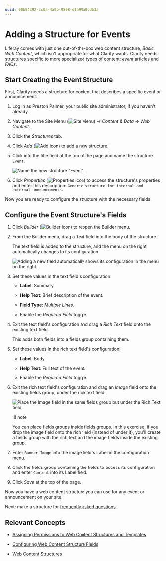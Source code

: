 ```yaml
---
uuid: 00b94392-cc0a-4a9b-9808-d1a99a0cdb3a
---
```

# Adding a Structure for Events

Liferay comes with just one out-of-the-box web content structure, *Basic Web Content*, which isn't appropriate for what Clarity wants. Clarity needs structures specific to more specialized types of content: *event* articles and *FAQs*.

## Start Creating the Event Structure

First, Clarity needs a structure for content that describes a specific event or announcement.

1. Log in as Preston Palmer, your public site administrator, if you haven't already.

1. Navigate to the Site Menu (![Site Menu](../../images/icon-product-menu.png)) &rarr; *Content & Data* &rarr; *Web Content*.

1. Click the *Structures* tab.

1. Click *Add* (![Add icon](../../images/icon-add.png)) to add a new structure.

1. Click into the title field at the top of the page and name the structure `Event`.

   ![Name the new structure "Event".](./adding-a-structure-for-events/images/01.png)

1. Click *Properties* (![Properties icon](../../images/icon-cog3.png)) to access the structure's properties and enter this description: `Generic structure for internal and external announcements.`

Now you are ready to configure the structure with the necessary fields.

## Configure the Event Structure's Fields

1. Click *Builder* (![Builder icon](../../images/icon-builder.png)) to reopen the Builder menu.

1. From the Builder menu, drag a *Text* field into the body of the structure.

   The text field is added to the structure, and the menu on the right automatically changes to its configuration.

   ![Adding a new field automatically shows its configuration in the menu on the right.](./adding-a-structure-for-events/images/02.png)

1. Set these values in the text field's configuration:

   * **Label**: Summary

   * **Help Text**: Brief description of the event.

   * **Field Type**: *Multiple Lines*.

   * Enable the *Required Field* toggle.

1. Exit the text field's configuration and drag a *Rich Text* field onto the existing text field.

   This adds both fields into a fields group containing them.

1. Set these values in the rich text field's configuration:

   * **Label**: Body

   * **Help Text**: Full text of the event.

   * Enable the *Required Field* toggle.

1. Exit the rich text field's configuration and drag an *Image* field onto the existing fields group, under the rich text field.

   ![Place the Image field in the same fields group but under the Rich Text field.](./adding-a-structure-for-events/images/03.png)

   !!! note

      You can place fields groups inside fields groups. In this exercise, if you drop the image field onto the rich field (instead of under it), you'll create a fields group with the rich text and the image fields inside the existing group.

1. Enter `Banner Image` into the image field's Label in the configuration menu.

1. Click the fields group containing the fields to access its configuration and enter `Content` into its Label field.

1. Click *Save* at the top of the page.

Now you have a web content structure you can use for any event or announcement on your site.

Next: make a structure for [frequently asked questions](./adding-a-structure-for-frequently-asked-questions.md).

## Relevant Concepts

- [Assigning Permissions to Web Content Structures and Templates](https://learn.liferay.com/web/guest/w/dxp/content-authoring-and-management/web-content/web-content-structures/assigning-permissions-to-web-content-structures-and-templates)

- [Configuring Web Content Structure Fields](https://learn.liferay.com/web/guest/w/dxp/content-authoring-and-management/web-content/web-content-structures/configuring-web-content-structure-fields)

- [Web Content Structures](https://learn.liferay.com/web/guest/w/dxp/content-authoring-and-management/web-content/web-content-structures)
